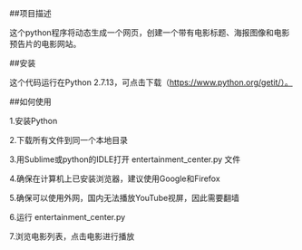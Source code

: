 ##项目描述

这个python程序将动态生成一个网页，创建一个带有电影标题、海报图像和电影预告片的电影网站。 

##安装

 这个代码运行在Python 2.7.13，可点击下载（https://www.python.org/getit/）。 

##如何使用

 1.安装Python
 
 2.下载所有文件到同一个本地目录
 
 3.用Sublime或python的IDLE打开 entertainment_center.py 文件
 
 4.确保在计算机上已安装浏览器，建议使用Google和Firefox
 
 5.确保可以使用外网，国内无法播放YouTube视屏，因此需要翻墙
 
 6.运行 entertainment_center.py 
 
 7.浏览电影列表，点击电影进行播放


